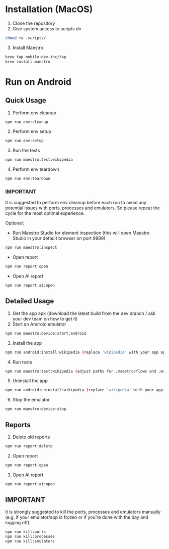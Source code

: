 # Installation (MacOS)

1. Clone the repository
2. Give system access to scripts dir
```bash
chmod +x .scripts/
```
3. Install Maestro
```bash
brew tap mobile-dev-inc/tap
brew install maestro
```

# Run on Android

## Quick Usage
1. Perform env cleanup
```bash
npm run env:cleanup
```
2. Perform env setup
```bash
npm run env:setup
```
3. Run the tests
```bash
npm run maestro:test:wikipedia
```
4. Perform env teardown
```bash
npm run env:teardown
```
### IMPORTANT
It is suggested to perform env cleanup before each run to avoid any potential issues with ports, processes and emulators.
So please repeat the cycle for the most optimal experience.

Optional:
- Run Maestro Studio for element inspection (this will open Maestro Studio in your default browser on port 9999)
```bash
npm run maestro:inspect
```
- Open report
```bash
npm run report:open
```
- Open AI report
```bash
npm run report:ai:open
```

## Detailed Usage
1. Get the app apk (download the latest build from the dev branch / ask your dev team on how to get it)
2. Start an Android emulator
```bash
npm run maestro:device:start:android
```
3. Install the app
```bash
npm run android:install:wikipedia (replace 'wikipedia' with your app apk)
```
4. Run tests
```bash
npm run maestro:test:wikipedia (adjust paths for .maestro/flows and .maestro/configs with your own settings)
```
5. Uninstall the app
```bash
npm run android:uninstall:wikipedia (replace 'wikipedia' with your app apk)
```
6. Stop the emulator
```bash
npm run maestro:device:stop
```

## Reports
1. Delete old reports
```bash
npm run report:delete
```
2. Open report
```bash
npm run report:open
```
3. Open AI report
```bash
npm run report:ai:open
```

## IMPORTANT
It is strongly suggested to kill the ports, processes and emulators manually (e.g. if your emulator/app is frozen or if you're done with the day and logging off):
```bash
npm run kill:ports
npm run kill:processes
npm run kill:emulators
```